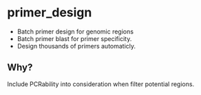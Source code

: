 # primer_design

- Batch primer design for genomic regions
- Batch primer blast for primer specificity.
- Design thousands of primers automaticly.

## Why? 

Include PCRability into consideration when filter potential regions.
